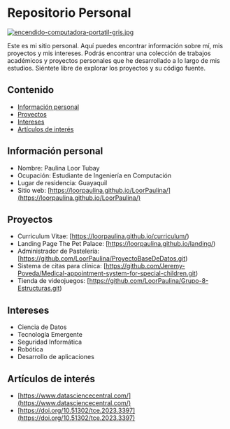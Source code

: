 # Repositorio Personal
[![encendido-computadora-portatil-gris.jpg](https://i.postimg.cc/cJvjc34s/encendido-computadora-portatil-gris.jpg)](https://postimg.cc/f3hBzJ9F)

Este es mi sitio personal. Aquí puedes encontrar información sobre mí, mis
proyectos y mis intereses. Podrás encontrar una colección de trabajos académicos y proyectos personales que he desarrollado a lo largo de mis estudios. Siéntete libre de explorar los proyectos y su código fuente.
## Contenido
* [Información personal](#información-personal)
* [Proyectos](#proyectos)
* [Intereses](#intereses)
* [Artículos de interés](#artículos-de-interés)
## Información personal
* Nombre: Paulina Loor Tubay
* Ocupación: Estudiante de Ingeniería en Computación
* Lugar de residencia: Guayaquil
* Sitio web: [https://loorpaulina.github.io/LoorPaulina/](https://loorpaulina.github.io/LoorPaulina/)
## Proyectos
* Curriculum Vitae: [https://loorpaulina.github.io/curriculum/)
* Landing Page The Pet Palace: [https://loorpaulina.github.io/landing/)
* Administrador de Pastelería: [https://github.com/LoorPaulina/ProyectoBaseDeDatos.git)
* Sistema de citas para clínica: [https://github.com/Jeremy-Poveda/Medical-appointment-system-for-special-children.git)
* Tienda de videojuegos: [https://github.com/LoorPaulina/Grupo-8-Estructuras.git)
## Intereses
* Ciencia de Datos
* Tecnología Emergente
* Seguridad Informática
* Robótica
* Desarrollo de aplicaciones
## Artículos de interés
* [https://www.datasciencecentral.com/](https://www.datasciencecentral.com/)
* [https://doi.org/10.51302/tce.2023.3397](https://doi.org/10.51302/tce.2023.3397)
